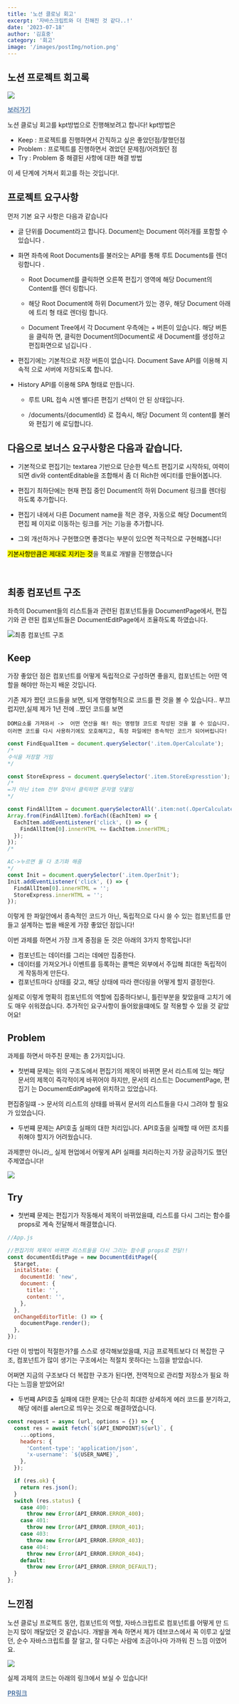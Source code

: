 ```yaml
---
title: '노션 클로닝 회고'
excerpt: '자바스크립트와 더 친해진 것 같다..!'
date: '2023-07-18'
author: '김효중'
category: '회고'
image: '/images/postImg/notion.png'
---
```


## 노션 프로젝트 회고록

![](/images/postImg/notion.png)

<a style = "color:#587da9" href = "http://khj0426-notion.s3-website.ap-northeast-2.amazonaws.com" target = "_blank" >
<b>보러가기</b></a>

노션 클로닝 회고를 kpt방법으로 진행해보려고 합니다! kpt방법은

- Keep : 프로젝트를 진행하면서 간직하고 싶은 좋았던점/잘했던점
- Problem : 프로젝트를 진행하면서 겪었던 문제점/어려웠던 점
- Try : Problem 중 해결된 사항에 대한 해결 방법

이 세 단계에 거쳐서 회고를 하는 것입니다!.

## 프로젝트 요구사항

먼저 기본 요구 사항은 다음과 같습니다

- 글 단위를 Document라고 합니다. Document는 Document 여러개를 포함할 수 있습니다
  .

- 화면 좌측에 Root Documents를 불러오는 API를 통해 루트 Documents를 렌더링합니다
  .

  - Root Document를 클릭하면 오른쪽 편집기 영역에 해당 Document의 Content를 렌더
    링합니다.

  - 해당 Root Document에 하위 Document가 있는 경우, 해당 Document 아래에 트리 형
    태로 렌더링 합니다.

  - Document Tree에서 각 Document 우측에는 + 버튼이 있습니다. 해당 버튼을 클릭하
    면, 클릭한 Document의Document로 새 Document를 생성하고 편집화면으로 넘깁니다
    .

- 편집기에는 기본적으로 저장 버튼이 없습니다. Document Save API를 이용해 지속적
  으로 서버에 저장되도록 합니다.

- History API를 이용해 SPA 형태로 만듭니다.

  - 루트 URL 접속 시엔 별다른 편집기 선택이 안 된 상태입니다.

  - /documents/{documentId} 로 접속시, 해당 Document 의 content를 불러와 편집기
    에 로딩합니다.

## 다음으로 보너스 요구사항은 다음과 같습니다.

- 기본적으로 편집기는 textarea 기반으로 단순한 텍스트 편집기로 시작하되, 여력이
  되면 div와 contentEditable을 조합해서 좀 더 Rich한 에디터를 만들어봅니다.

- 편집기 최하단에는 현재 편집 중인 Document의 하위 Document 링크를 렌더링하도록
  추가합니다.

- 편집기 내에서 다른 Document name을 적은 경우, 자동으로 해당 Document의 편집 페
  이지로 이동하는 링크를 거는 기능을 추가합니다.

- 그외 개선하거나 구현했으면 좋겠다는 부분이 있으면 적극적으로 구현해봅니다!

<mark>기본사항만큼은 제대로 지키는 것</mark>을 목표로 개발을 진행했습니다

<br />

## 최종 컴포넌트 구조

좌측의 Document들의 리스트들과 관련된 컴포넌트들을 DocumentPage에서, 편집기와 관
련된 컴포넌트들은 DocumentEditPage에서 조율하도록 하였습니다.

![최종 컴포넌트 구조](https://user-images.githubusercontent.com/59411107/251504161-945e70b9-8db0-4fc8-aa79-86f7d6900c40.png)

## Keep

가장 좋았던 점은 컴포넌트를 어떻게 독립적으로 구성하면 좋을지, 컴포넌트는 어떤
역할을 해야만 하는지 배운 것입니다.

기존 제가 짰던 코드들을 보면, 되게 명령형적으로 코드를 짠 것을 볼 수 있습니다..
부끄럽지만,실제 제가 1년 전에 ..짰던 코드를 보면

```code
DOM요소를 가져와서 ->  어떤 연산을 해! 하는 명령형 코드로 작성된 것을 볼 수 있습니다.
이러면 코드를 다시 사용하기에도 모호해지고, 특정 파일에만 종속적인 코드가 되어버립니다!
```

```js
const FindEqualItem = document.querySelector('.item.OperCalculate');
/*
수식을 저장할 거임
*/

const StoreExpress = document.querySelector('.item.StoreExpresstion');
/* 
=가 아닌 item 전부 찾아서 클릭하면 문자열 덧붙임
*/

const FindAllItem = document.querySelectorAll('.item:not(.OperCalculate)');
Array.from(FindAllItem).forEach((EachItem) => {
  EachItem.addEventListener('click', () => {
    FindAllItem[0].innerHTML += EachItem.innerHTML;
  });
});
/*

AC->누르면 둘 다 초기화 해줌
*/
const Init = document.querySelector('.item.OperInit');
Init.addEventListener('click', () => {
  FindAllItem[0].innerHTML = '';
  StoreExpress.innerHTML = '';
});
```

이렇게 한 파일안에서 종속적인 코드가 아닌, 독립적으로 다시 쓸 수 있는 컴포넌트를
만들고 설계하는 법을 배운게 가장 좋았던 점입니다!

이번 과제를 하면서 가장 크게 중점을 둔 것은 아래의 3가지 항목입니다!

- 컴포넌트는 데이터를 그리는 데에만 집중한다.
- 데이터를 가져오거나 이벤트를 등록하는 콜백은 외부에서 주입해 최대한 독립적이게
  작동하게 만든다.
- 컴포넌트마다 상태를 갖고, 해당 상태에 따라 랜더링을 어떻게 할지 결정한다.

실제로 이렇게 명확히 컴포넌트의 역할에 집중하다보니, 틀린부분을 찾았을때 고치기
에도 매우 쉬워졌습니다. 추가적인 요구사항이 들어왔을떄에도 잘 적용할 수 있을 것
같았어요!

## Problem

과제를 하면서 마주친 문제는 총 2가지입니다.

- 첫번쨰 문제는 위의 구조도에서 편집기의 제목이 바뀌면 문서 리스트에 있는 해당
  문서의 제목이 즉각적이게 바뀌어야 하지만, 문서의 리스트는 DocumentPage, 편집기
  는 DocumentEditPage에 위치하고 있었습니다.

<p>편집중일떄 -> 문서의 리스트의 상태를 바꿔서 문서의 리스트들을 다시 그려야 할 필요가 있었습니다.</p>

- 두번쨰 문제는 API호출 실패의 대한 처리입니다. API호출을 실패할 때 어떤 조치를
  취해야 할지가 어려웠습니다.

<p>과제뿐만 아니라,, 실제 현업에서 어떻게 API 실패를 처리하는지 가장 궁금하기도 했던 주제였습니다!</p>

![](/images/postImg/pr.webp)

## Try

- 첫번쨰 문제는 편집기가 작동해서 제목이 바뀌었을떄, 리스트를 다시 그리는 함수를
  props로 계속 전달해서 해결했습니다.

```js
//App.js

//편집기의 제목이 바뀌면 리스트들을 다시 그리는 함수를 props로 전달!!
const documentEditPage = new DocumentEditPage({
  $target,
  initalState: {
    documentId: 'new',
    document: {
      title: '',
      content: '',
    },
  },
  onChangeEditorTitle: () => {
    documentPage.render();
  },
});
```

다만 이 방법이 적절한가?를 스스로 생각해보았을떄, 지금 프로젝트보다 더 복잡한 구
조, 컴포넌트가 많이 생기는 구조에서는 적절치 못하다는 느낌을 받았습니다.

어쩌면 지금의 구조보다 더 복잡한 구조가 된다면, 전역적으로 관리할 저장소가 필요
하다는 느낌을 받았어요!

- 두번쨰 API호출 실패에 대한 문제는 단순히 최대한 상세하게 에러 코드를 분기하고,
  해당 에러를 alert으로 띄우는 것으로 해결하였습니다.

```js
const request = async (url, options = {}) => {
  const res = await fetch(`${API_ENDPOINT}${url}`, {
    ...options,
    headers: {
      'Content-type': 'application/json',
      'x-username': `${USER_NAME}`,
    },
  });

  if (res.ok) {
    return res.json();
  }
  switch (res.status) {
    case 400:
      throw new Error(API_ERROR.ERROR_400);
    case 401:
      throw new Error(API_ERROR.ERROR_401);
    case 403:
      throw new Error(API_ERROR.ERROR_403);
    case 404:
      throw new Error(API_ERROR.ERROR_404);
    default:
      throw new Error(API_ERROR.ERROR_DEFAULT);
  }
};
```

## 느낀점

노션 클로닝 프로젝트 동안, 컴포넌트의 역할, 자바스크립트로 컴포넌트를 어떻게 만
드는지 많이 깨달았던 것 같습니다. 개발을 계속 하면서 제가 데브코스에서 꼭 이루고
싶었던, 순수 자바스크립트를 잘 알고, 잘 다루는 사람에 조금이나마 가까워 진 느낌
이였어요.

![](https://i.pinimg.com/564x/3b/68/35/3b6835e21fa7ec10bf26a694eb0d5730.jpg)

실제 과제의 코드는 아래의 링크에서 보실 수 있습니다!

<a style = "color:#587da9" href = "https://github.com/prgrms-fe-devcourse/FEDC4-5_Project_Notion_VanillaJS/pull/16" target = "_blank" >
<b>PR링크</b></a>
